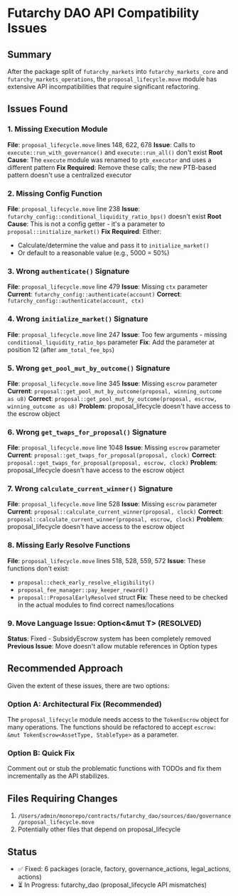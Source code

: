 # Futarchy DAO API Compatibility Issues

## Summary
After the package split of `futarchy_markets` into `futarchy_markets_core` and `futarchy_markets_operations`, the `proposal_lifecycle.move` module has extensive API incompatibilities that require significant refactoring.

## Issues Found

### 1. Missing Execution Module
**File**: `proposal_lifecycle.move` lines 148, 622, 678
**Issue**: Calls to `execute::run_with_governance()` and `execute::run_all()` don't exist
**Root Cause**: The `execute` module was renamed to `ptb_executor` and uses a different pattern
**Fix Required**: Remove these calls; the new PTB-based pattern doesn't use a centralized executor

### 2. Missing Config Function
**File**: `proposal_lifecycle.move` line 238
**Issue**: `futarchy_config::conditional_liquidity_ratio_bps()` doesn't exist
**Root Cause**: This is not a config getter - it's a parameter to `proposal::initialize_market()`
**Fix Required**: Either:
  - Calculate/determine the value and pass it to `initialize_market()`
  - Or default to a reasonable value (e.g., 5000 = 50%)

### 3. Wrong `authenticate()` Signature
**File**: `proposal_lifecycle.move` line 479
**Issue**: Missing `ctx` parameter
**Current**: `futarchy_config::authenticate(account)`
**Correct**: `futarchy_config::authenticate(account, ctx)`

### 4. Wrong `initialize_market()` Signature  
**File**: `proposal_lifecycle.move` line 247
**Issue**: Too few arguments - missing `conditional_liquidity_ratio_bps` parameter
**Fix**: Add the parameter at position 12 (after `amm_total_fee_bps`)

### 5. Wrong `get_pool_mut_by_outcome()` Signature
**File**: `proposal_lifecycle.move` line 345
**Issue**: Missing `escrow` parameter
**Current**: `proposal::get_pool_mut_by_outcome(proposal, winning_outcome as u8)`
**Correct**: `proposal::get_pool_mut_by_outcome(proposal, escrow, winning_outcome as u8)`
**Problem**: proposal_lifecycle doesn't have access to the escrow object

### 6. Wrong `get_twaps_for_proposal()` Signature
**File**: `proposal_lifecycle.move` line 1048
**Issue**: Missing `escrow` parameter  
**Current**: `proposal::get_twaps_for_proposal(proposal, clock)`
**Correct**: `proposal::get_twaps_for_proposal(proposal, escrow, clock)`
**Problem**: proposal_lifecycle doesn't have access to the escrow object

### 7. Wrong `calculate_current_winner()` Signature
**File**: `proposal_lifecycle.move` line 528
**Issue**: Missing `escrow` parameter
**Current**: `proposal::calculate_current_winner(proposal, clock)`
**Correct**: `proposal::calculate_current_winner(proposal, escrow, clock)`
**Problem**: proposal_lifecycle doesn't have access to the escrow object

### 8. Missing Early Resolve Functions
**File**: `proposal_lifecycle.move` lines 518, 528, 559, 572
**Issue**: These functions don't exist:
  - `proposal::check_early_resolve_eligibility()`
  - `proposal_fee_manager::pay_keeper_reward()`
  - `proposal::ProposalEarlyResolved` struct
**Fix**: These need to be checked in the actual modules to find correct names/locations

### 9. Move Language Issue: Option<&mut T> (RESOLVED)
**Status**: Fixed - SubsidyEscrow system has been completely removed
**Previous Issue**: Move doesn't allow mutable references in Option types

## Recommended Approach

Given the extent of these issues, there are two options:

### Option A: Architectural Fix (Recommended)
The `proposal_lifecycle` module needs access to the `TokenEscrow` object for many operations. The functions should be refactored to accept `escrow: &mut TokenEscrow<AssetType, StableType>` as a parameter.

### Option B: Quick Fix
Comment out or stub the problematic functions with TODOs and fix them incrementally as the API stabilizes.

## Files Requiring Changes
1. `/Users/admin/monorepo/contracts/futarchy_dao/sources/dao/governance/proposal_lifecycle.move`
2. Potentially other files that depend on proposal_lifecycle

## Status
- ✅ Fixed: 6 packages (oracle, factory, governance_actions, legal_actions, actions)
- ⏳ In Progress: futarchy_dao (proposal_lifecycle API mismatches)

